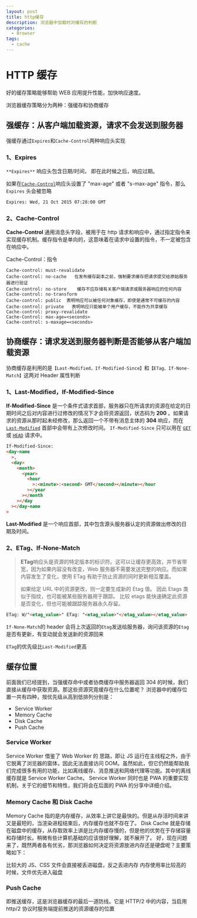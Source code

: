```yaml
---
layout: post
title: http缓存
description: 浏览器中加载时对缓存的判断
categories:
  - Browser
tags:
  - cache
---
```


# HTTP 缓存

好的缓存策略能够帮助 WEB 应用提升性能，加快响应速度。

浏览器缓存策略分为两种：强缓存和协商缓存

## 强缓存：从客户端加载资源，请求不会发送到服务器

强缓存通过`Expires`和`Cache-Control`两种响应头实现

### 1、Expires

`**Expires**` 响应头包含日期/时间， 即在此时候之后，响应过期。

如果在[`Cache-Control`](https://developer.mozilla.org/zh-CN/docs/Web/HTTP/Headers/Cache-Control)响应头设置了 "max-age" 或者 "s-max-age" 指令，那么 `Expires` 头会被忽略

```html
Expires: Wed, 21 Oct 2015 07:28:00 GMT
```

### 2、Cache-Control

**Cache-Control** 通用消息头字段，被用于在 http 请求和响应中，通过指定指令来实现缓存机制。缓存指令是单向的，这意味着在请求中设置的指令，不一定被包含在响应中。

Cache-Control：指令

```
Cache-control: must-revalidate
Cache-control: no-cache   在发布缓存副本之前，强制要求缓存把请求提交给原始服务器进行验证
Cache-control: no-store    缓存不应存储有关客户端请求或服务器响应的任何内容
Cache-control: no-transform
Cache-control: public  表明响应可以被任何对象缓存，即使是通常不可缓存的内容
Cache-control: private   表明响应只能被单个用户缓存，不能作为共享缓存
Cache-control: proxy-revalidate
Cache-Control: max-age=<seconds>
Cache-control: s-maxage=<seconds>
```

## 协商缓存：请求发送到服务器判断是否能够从客户端加载资源

协商缓存是利用的是`【Last-Modified，If-Modified-Since】`和`【ETag、If-None-Match】`这两对 Header 属性判断

### 1、Last-Modified，If-Modified-Since

**If-Modified-Since** 是一个条件式请求首部，服务器只在所请求的资源在给定的日期时间之后对内容进行过修改的情况下才会将资源返回，状态码为 **200** 。如果请求的资源从那时起未经修改，那么返回一个不带有消息主体的 **304** 响应，而在 [`Last-Modified`](https://developer.mozilla.org/zh-CN/docs/Web/HTTP/Headers/Last-Modified) 首部中会带有上次修改时间。 `If-Modified-Since` 只可以用在 [`GET`](https://developer.mozilla.org/zh-CN/docs/Web/HTTP/Methods/GET) 或 [`HEAD`](https://developer.mozilla.org/zh-CN/docs/Web/HTTP/Methods/HEAD) 请求中。

```html
If-Modified-Since:
<day-name
  >,
  <day>
    <month>
      <year>
        <hour
          >:<minute>:<second> GMT</second></minute></hour
        ></year
      ></month
    ></day
  ></day-name
>
```

**Last-Modified** 是一个响应首部，其中包含源头服务器认定的资源做出修改的日期及时间。

### 2、ETag、If-None-Match

> **ETag**响应头是资源的特定版本的标识符。这可以让缓存更高效，并节省带宽，因为如果内容没有改变，Web 服务器不需要发送完整的响应。而如果内容发生了变化，使用 ETag 有助于防止资源的同时更新相互覆盖。
>
> 如果给定 URL 中的资源更改，则一定要生成新的 Etag 值。 因此 Etags 类似于指纹，也可能被某些服务器用于跟踪。 比较 etags 能快速确定此资源是否变化，但也可能被跟踪服务器永久存留。

```html
ETag: W/"<etag_value>" ETag: "<etag_value>"</etag_value></etag_value>
```

`If-None-Match`的 header 会将上次返回的`Etag`发送给服务器，询问该资源的`Etag`是否有更新，有变动就会发送新的资源回来

`ETag`的优先级比`Last-Modified`更高

## 缓存位置

前面我们已经提到，当强缓存命中或者协商缓存中服务器返回 304 的时候，我们直接从缓存中获取资源。那这些资源究竟缓存在什么位置呢？
浏览器中的缓存位置一共有四种，按优先级从高到低排列分别是：

- Service Worker
- Memory Cache
- Disk Cache
- Push Cache

### Service Worker

Service Worker 借鉴了 Web Worker 的 思路，即让 JS 运行在主线程之外，由于它脱离了浏览器的窗体，因此无法直接访问 DOM。虽然如此，但它仍然能帮助我们完成很多有用的功能，比如离线缓存、消息推送和网络代理等功能。其中的离线缓存就是 Service Worker Cache。
Service Worker 同时也是 PWA 的重要实现机制，关于它的细节和特性，我们将会在后面的 PWA 的分享中详细介绍。

### Memory Cache 和 Disk Cache

Memory Cache 指的是内存缓存，从效率上讲它是最快的。但是从存活时间来讲又是最短的，当渲染进程结束后，内存缓存也就不存在了。
Disk Cache 就是存储在磁盘中的缓存，从存取效率上讲是比内存缓存慢的，但是他的优势在于存储容量和存储时长。稍微有些计算机基础的应该很好理解，就不展开了。
好，现在问题来了，既然两者各有优劣，那浏览器如何决定将资源放进内存还是硬盘呢？主要策略如下：

比较大的 JS、CSS 文件会直接被丢进磁盘，反之丢进内存
内存使用率比较高的时候，文件优先进入磁盘

### Push Cache

即推送缓存，这是浏览器缓存的最后一道防线。它是 HTTP/2 中的内容，当启用 http/2 协议时服务端提前推送的资源缓存的位置
